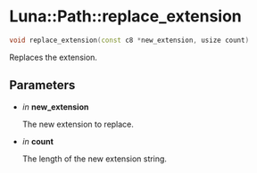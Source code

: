 # Luna::Path::replace_extension

```c++
void replace_extension(const c8 *new_extension, usize count)
```

Replaces the extension. 



## Parameters
* *in* **new_extension**

    The new extension to replace. 

* *in* **count**

    The length of the new extension string. 

